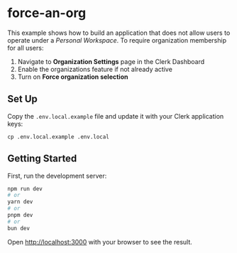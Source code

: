 # force-an-org

This example shows how to build an application that does not allow users to operate under a _Personal Workspace_. To require organization membership for all users:
1. Navigate to **Organization Settings** page in the Clerk Dashboard
2. Enable the organizations feature if not already active
3. Turn on **Force organization selection**

## Set Up

Copy the `.env.local.example` file and update it with your Clerk application keys:

```
cp .env.local.example .env.local
```

## Getting Started

First, run the development server:

```bash
npm run dev
# or
yarn dev
# or
pnpm dev
# or
bun dev
```

Open [http://localhost:3000](http://localhost:3000) with your browser to see the result.
